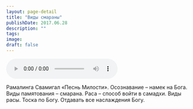 ```yaml
---
layout: page-detail
title: "Виды смараны"
publishDate: 2017.06.28
description: ""
tags:
image:
draft: false
---
```


<audio title="2017.06.28 - Виды смараны.mp3" src="/upload/iblock/2a5/2a57c571f90c03995672146e43bae0a9.mp3" controls=""></audio>

 Рамалинга Свамигал «Песнь Милости». Осознавание – намек на Бога. Виды памятования – смарана. Раса – способ войти в самадхи. Виды расы. Тоска по Богу. Отдавать все наслаждения Богу. 

  
